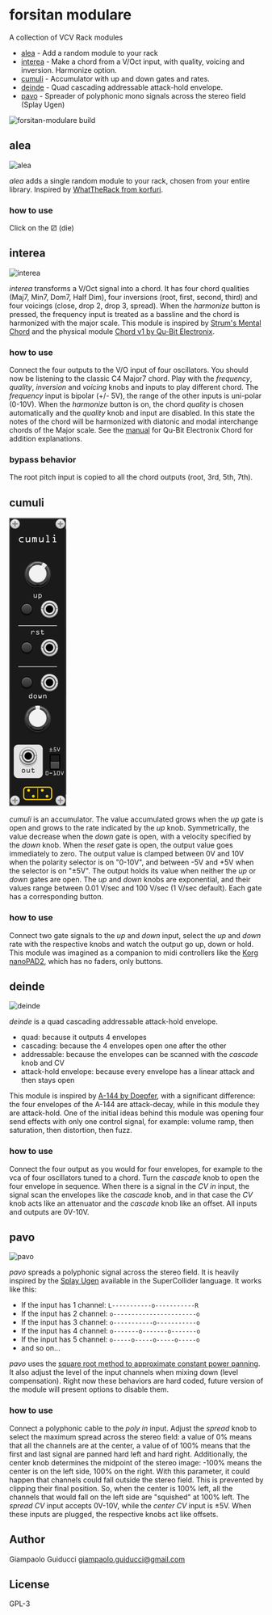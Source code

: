 # forsitan modulare

A collection of VCV Rack modules

- [alea](#alea) - Add a random module to your rack
- [interea](#interea) - Make a chord from a V/Oct input, with quality, voicing and inversion. Harmonize option.
- [cumuli](#cumuli) - Accumulator with up and down gates and rates.
- [deinde](#deinde) - Quad cascading addressable attack-hold envelope.
- [pavo](#pavo) - Spreader of polyphonic mono signals across the stereo field (Splay Ugen)

![forsitan-modulare build](https://github.com/gosub/forsitan-modulare/workflows/forsitan-modulare%20build/badge.svg)

## alea

![alea](img/alea.png)

*alea* adds a single random module to your rack, chosen from your entire library. Inspired by [WhatTheRack from korfuri](https://github.com/korfuri/WhatTheRack).

### how to use

Click on the ⚂ (die)

## interea

![interea](img/interea.png)

*interea* transforms a V/Oct signal into a chord. It has four chord qualities (Maj7, Min7, Dom7, Half Dim), four inversions (root, first, second, third) and four voicings (close, drop 2, drop 3, spread). When the *harmonize* button is pressed, the frequency input is treated as a bassline and the chord is harmonized with the major scale. This module is inspired by [Strum's Mental Chord](https://github.com/Strum/Strums_Mental_VCV_Modules/wiki/Chord) and the physical module [Chord v1 by Qu-Bit Electronix](https://www.modulargrid.net/e/qu-bit-electronix-chord).

### how to use

Connect the four outputs to the V/O input of four oscillators. You should now be listening to the classic C4 Major7 chord. Play with the *frequency*, *quality*, *inversion* and *voicing* knobs and inputs to play different chord. The *frequency* input is bipolar (+/- 5V), the range of the other inputs is uni-polar (0-10V). When the *harmonize* button is on, the chord *quality* is chosen automatically and the *quality* knob and input are disabled. In this state the notes of the chord will be harmonized with diatonic and modal interchange chords of the Major scale. See the [manual](https://www.qubitelectronix.com/s/Chord_Manual.pdf) for Qu-Bit Electronix Chord for addition explanations.

### bypass behavior

The root pitch input is copied to all the chord outputs (root, 3rd, 5th, 7th).

## cumuli

![cumuli](img/cumuli.png)

*cumuli* is an accumulator. The value accumulated grows when the *up* gate is open and grows to the rate indicated by the *up* knob. Symmetrically, the value decrease when the *down* gate is open, with a velocity specified by the *down* knob. When the *reset* gate is open, the output value goes immediately to zero. The output value is clamped between 0V and 10V when the polarity selector is on "0-10V", and between -5V and +5V when the selector is on "±5V". The output holds its value when neither the *up* or *down* gates are open. The *up* and *down* knobs are exponential, and their values range between 0.01 V/sec and 100 V/sec (1 V/sec default). Each gate has a corresponding button.

### how to use

Connect two gate signals to the *up* and *down* input, select the *up* and *down* rate with the respective knobs and watch the output go up, down or hold. This module was imagined as a companion to midi controllers like the [Korg nanoPAD2](https://www.korg.com/us/products/computergear/nanopad2/), which has no faders, only buttons.

## deinde

![deinde](img/deinde.png)

*deinde* is a quad cascading addressable attack-hold envelope.

- quad: because it outputs 4 envelopes
- cascading: because the 4 envelopes open one after the other
- addressable: because the envelopes can be scanned with the *cascade* knob and CV
- attack-hold envelope: because every envelope has a linear attack and then stays open

This module is inspired by [A-144 by Doepfer](http://www.doepfer.de/a144.htm), with a significant difference: the four envelopes of the A-144 are attack-decay, while in this module they are attack-hold. One of the initial ideas behind this module was opening four send effects with only one control signal, for example: volume ramp, then saturation, then distortion, then fuzz.

### how to use

Connect the four output as you would for four envelopes, for example to the vca of four oscillators tuned to a chord. Turn the *cascade* knob to open the four envelope in sequence. When there is a signal in the *CV in* input, the signal scan the envelopes like the *cascade* knob, and in that case the *CV* knob acts like an attenuator and the *cascade* knob like an offset. All inputs and outputs are 0V-10V.

## pavo

![pavo](img/pavo.png)

*pavo* spreads a polyphonic signal across the stereo field. It is heavily inspired by the [Splay Ugen](https://doc.sccode.org/Classes/Splay.html) available in the SuperCollider language. It works like this:

- If the input has 1 channel: `L-----------o-----------R`
- If the input has 2 channel: `o-----------------------o`
- If the input has 3 channel: `o-----------o-----------o`
- If the input has 4 channel: `o-------o-------o-------o`
- If the input has 5 channel: `o-----o-----o-----o-----o`
- and so on...

*pavo* uses the [square root method to approximate constant power panning](https://www.cs.cmu.edu/~music/icm-online/readings/panlaws/index.html). It also adjust the level of the input channels when mixing down (level compensation). Right now these behaviors are hard coded, future version of the module will present options to disable them.

### how to use

Connect a polyphonic cable to the *poly in* input. Adjust the *spread* knob to select the maximum spread across the stereo field: a value of 0% means that all the channels are at the center, a value of of 100% means that the first and last signal are panned hard left and hard right. Additionally, the center knob determines the midpoint of the stereo image: -100% means the center is on the left side, 100% on the right. With this parameter, it could happen that channels could fall outside the stereo field. This is prevented by clipping their final position. So, when the center is 100% left, all the channels that would fall on the left side are "squished" at 100% left.
The *spread CV* input accepts 0V-10V, while the *center CV* input is ±5V. When these inputs are plugged, the respective knobs act like offsets.

## Author

Giampaolo Guiducci <giampaolo.guiducci@gmail.com>

## License

GPL-3
